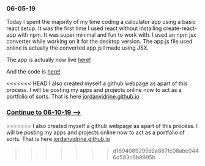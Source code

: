 ### 06-05-19
Today I spent the majority of my time coding a calculator app using a basic react setup. It was the first time I used react without installing create-react-app with npm. It was super minimal and fun to work with. I used an npm jsx converter while working on it for the desktop version. The app.js file used online is actually the converted app.js I made using JSX.

The app is actually now live [here!](https://jordanvidrine.github.io/calculator/index.html)

And the code is [here!](https://github.com/jordanvidrine/jordanvidrine.github.io/tree/master/calculator)

<<<<<<< HEAD
I also created myself a github webpage as apart of this process. I will be posting my apps and projects online now to act as a portfolio of sorts. That is here [jordanvidrine.github.io](https://jordanvidrine.github,io)

### [Continue to 06-10-19 -->](https://github.com/jordanvidrine/coding-journey/blob/master/Daily%20Logs/06-05-19.md)
=======
I also created myself a github webpage as apart of this process. I will be posting my apps and projects online now to act as a portfolio of sorts. That is here [jordanvidrine.github.io](https://jordanvidrine.github.io)
>>>>>>> d1694089295d2a887fc08abc0446d583c6b8995b

